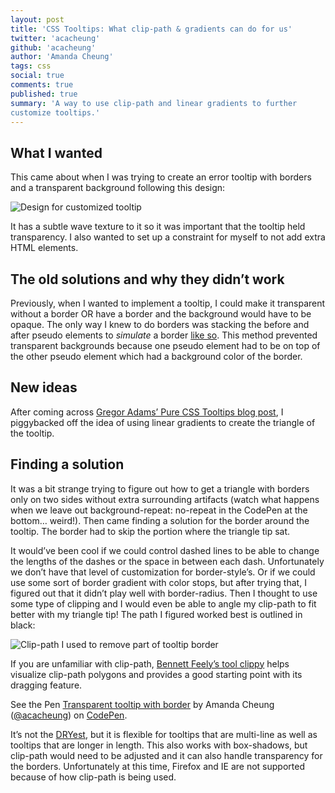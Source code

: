 ```yaml
---
layout: post
title: 'CSS Tooltips: What clip-path & gradients can do for us'
twitter: 'acacheung'
github: 'acacheung'
author: 'Amanda Cheung'
tags: css
social: true
comments: true
published: true
summary: 'A way to use clip-path and linear gradients to further
customize tooltips.'
---
```


## What I wanted

This came about when I was trying to create an error tooltip with borders and a transparent background following this design:

![Design for customized tooltip](https://i.imgur.com/baJdTwK.png)

It has a subtle wave texture to it so it was important that the
tooltip held transparency. I also wanted to set up a constraint for myself
to not add extra HTML elements.

## The old solutions and why they didn’t work

Previously, when I wanted to implement a tooltip, I could make it
transparent without a border OR have a border and the background would
have to be opaque. The only way I knew to do borders was stacking the before and after pseudo elements to <i>simulate</i> a border [like so](http://davidwalsh.name/css-tooltips). This method prevented transparent backgrounds because one pseudo
 element had to be on top of the other pseudo element which had a
 background color of the border.

## New ideas

After coming across [Gregor Adams’ Pure CSS Tooltips blog post](http://cssnerd.com/2012/01/08/pure-css-tooltips-transparent-border-box-shadow/), I piggybacked off the idea of using linear gradients to create the triangle of the tooltip.

## Finding a solution

It was a bit strange trying to figure out how to get a triangle with
borders only on two sides without extra surrounding
artifacts (watch what happens when we leave out background-repeat:
no-repeat in the CodePen at the bottom… weird!). Then came finding a
solution for the border around the tooltip. The border had to skip the
portion where the triangle tip sat.

It would’ve been cool if we could control dashed lines to be
able to change the lengths of the dashes or the space in between each
dash. Unfortunately we don’t have that level of customization for
border-style’s. Or if we could use some sort of border gradient with color stops,
but after trying that, I figured out that it didn’t play well with border-radius. Then I thought to use some type of clipping
and I would even be able to angle my clip-path to fit better with my triangle tip! The path I figured worked best is outlined in black:

![Clip-path I used to remove part of tooltip border](https://i.imgur.com/qNTsmqh.jpg)

If you are unfamiliar with clip-path, [Bennett Feely’s tool clippy](http://bennettfeely.com/clippy/) helps visualize clip-path polygons and provides a good starting point with its dragging feature.

<p data-height="780" data-theme-id="0" data-slug-hash="VLoEqa"
data-default-tab="result" data-user="acacheung" class='codepen'>See the
Pen <a href='http://codepen.io/acacheung/pen/VLoEqa/'>Transparent
tooltip with border</a> by Amanda Cheung (<a
href='http://codepen.io/acacheung'>@acacheung</a>) on <a
href='http://codepen.io'>CodePen</a>.</p>
<script async src="//assets.codepen.io/assets/embed/ei.js"></script>

It’s not the [DRYest](https://en.wikipedia.org/wiki/Don%27t_repeat_yourself), but it is flexible for tooltips that are multi-line as well
as tooltips that are longer in length. This also works with box-shadows, but clip-path would need to be adjusted and it can also handle transparency for the borders. Unfortunately at this time, Firefox and IE are not
supported because of how clip-path is being used.
